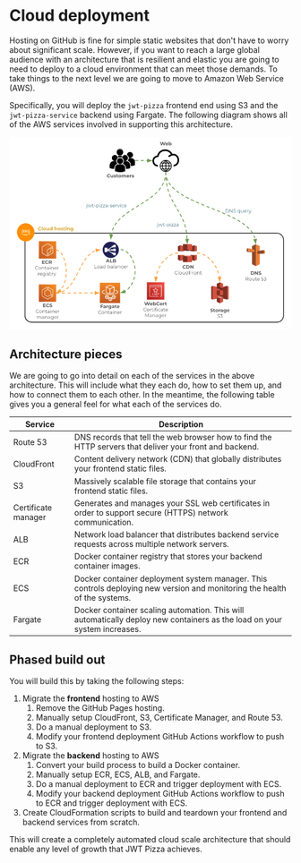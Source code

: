 # Cloud deployment

Hosting on GitHub is fine for simple static websites that don't have to worry about significant scale. However, if you want to reach a large global audience with an architecture that is resilient and elastic you are going to need to deploy to a cloud environment that can meet those demands. To take things to the next level we are going to move to Amazon Web Service (AWS).

Specifically, you will deploy the `jwt-pizza` frontend end using S3 and the `jwt-pizza-service` backend using Fargate. The following diagram shows all of the AWS services involved in supporting this architecture.

![Cloud deployment](cloudDeployment.png)

## Architecture pieces

We are going to go into detail on each of the services in the above architecture. This will include what they each do, how to set them up, and how to connect them to each other. In the meantime, the following table gives you a general feel for what each of the services do.

| Service             | Description                                                                                                               |
| ------------------- | ------------------------------------------------------------------------------------------------------------------------- |
| Route 53            | DNS records that tell the web browser how to find the HTTP servers that deliver your front and backend.                   |
| CloudFront          | Content delivery network (CDN) that globally distributes your frontend static files.                                      |
| S3                  | Massively scalable file storage that contains your frontend static files.                                                 |
| Certificate manager | Generates and manages your SSL web certificates in order to support secure (HTTPS) network communication.                 |
| ALB                 | Network load balancer that distributes backend service requests across multiple network servers.                          |
| ECR                 | Docker container registry that stores your backend container images.                                                      |
| ECS                 | Docker container deployment system manager. This controls deploying new version and monitoring the health of the systems. |
| Fargate             | Docker container scaling automation. This will automatically deploy new containers as the load on your system increases.  |

## Phased build out

You will build this by taking the following steps:

1. Migrate the **frontend** hosting to AWS
   1. Remove the GitHub Pages hosting.
   1. Manually setup CloudFront, S3, Certificate Manager, and Route 53.
   1. Do a manual deployment to S3.
   1. Modify your frontend deployment GitHub Actions workflow to push to S3.
1. Migrate the **backend** hosting to AWS
   1. Convert your build process to build a Docker container.
   1. Manually setup ECR, ECS, ALB, and Fargate.
   1. Do a manual deployment to ECR and trigger deployment with ECS.
   1. Modify your backend deployment GitHub Actions workflow to push to ECR and trigger deployment with ECS.
1. Create CloudFormation scripts to build and teardown your frontend and backend services from scratch.

This will create a completely automated cloud scale architecture that should enable any level of growth that JWT Pizza achieves.
